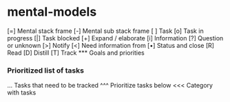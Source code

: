 # mental-models

[=] Mental stack frame
[-] Mental sub stack frame
[ ] Task
[o] Task in progress
[|] Task blocked
[+] Expand / elaborate
[i] Information
[?] Question or unknown
[>] Notify
[<] Need information from
[•] Status and close
[R] Read
[D] Distill
[T] Track
*** Goals and priorities
### Prioritized list of tasks
... Tasks that need to be tracked
^^^ Prioritize tasks below
<<< Category with tasks
~~~ Re-organize tasks below
